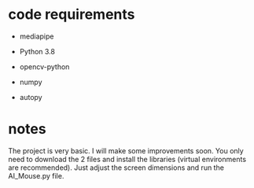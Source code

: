 # code requirements
* mediapipe

* Python 3.8

* opencv-python

* numpy

* autopy

# notes
The project is very basic. I will make some improvements soon. You only need to download the 2 files and install the libraries (virtual environments are recommended).
Just adjust the screen dimensions and run the AI_Mouse.py file.
